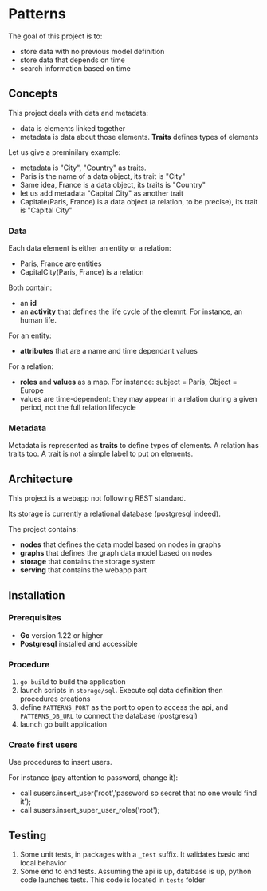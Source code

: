 # Patterns

The goal of this project is to:
* store data with no previous model definition
* store data that depends on time
* search information based on time

## Concepts

This project deals with data and metadata:
* data is elements linked together
* metadata is data about those elements. **Traits** defines types of elements

Let us give a preminilary example:
* metadata is "City", "Country" as traits. 
* Paris is the name of a data object, its trait is "City"
* Same idea, France is a data object, its traits is "Country"
* let us add metadata "Capital City" as another trait
* Capitale(Paris, France) is a data object (a relation, to be precise), its trait is "Capital City"

### Data 

Each data element is either an entity or a relation:
* Paris, France are entities
* CapitalCity(Paris, France) is a relation

Both contain:
* an **id** 
* an **activity** that defines the life cycle of the elemnt. For instance, an human life. 

For an entity:
* **attributes** that are a name and time dependant values

For a relation:
* **roles** and **values** as a map. For instance: subject = Paris, Object = Europe
* values are time-dependent: they may appear in a relation during a given period, not the full relation lifecycle

### Metadata

Metadata is represented as **traits** to define types of elements. 
A relation has traits too. 
A trait is not a simple label to put on elements. 



## Architecture

This project is a webapp not following REST standard. 

Its storage is currently a relational database (postgresql indeed). 

The project contains:
* **nodes** that defines the data model based on nodes in graphs
* **graphs** that defines the graph data model based on nodes
* **storage** that contains the storage system
* **serving** that contains the webapp part

## Installation

### Prerequisites

* **Go** version 1.22 or higher
* **Postgresql** installed and accessible

### Procedure

1. `go build` to build the application 
2. launch scripts in `storage/sql`. Execute sql data definition then procedures creations
3. define `PATTERNS_PORT` as the port to open to access the api, and `PATTERNS_DB_URL` to connect the database (postgresql)
4. launch go built application

### Create first users

Use procedures to insert users. 

For instance (pay attention to password, change it): 
* call susers.insert_user('root','password so secret that no one would find it');
* call susers.insert_super_user_roles('root'); 


## Testing 

1. Some unit tests, in packages with a `_test` suffix. It validates basic and local behavior
2. Some end to end tests. Assuming the api is up, database is up, python code launches tests. This code is located in `tests` folder